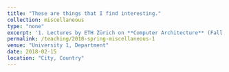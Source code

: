 ```yaml
---
title: "These are things that I find interesting."
collection: miscellaneous
type: "none"
excerpt: '1. Lectures by ETH Zürich on **Computer Architecture** (Fall 2017): [Youtube](https://www.youtube.com/playlist?list=PL5Q2soXY2Zi9OhoVQBXYFIZywZXCPl4M_)'
permalink: /teaching/2018-spring-miscellaneous-1
venue: "University 1, Department"
date: 2018-02-15
location: "City, Country"
---
```



